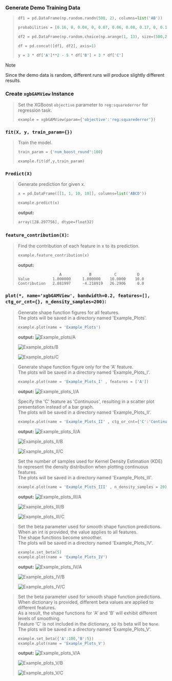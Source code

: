 ### Generate Demo Training Data
>```python
>df1 = pd.DataFrame(np.random.randn(500, 2), columns=list('AB'))
>
>probabilities = [0.16, 0, 0.04, 0, 0.07, 0.06, 0.08, 0.17, 0, 0.18, 0.05, 0.19]
>
>df2 = pd.DataFrame(np.random.choice(np.arange(1, 13), size=(500,2), p=probabilities), columns=list('CD'))
>
>df = pd.concat([df1, df2], axis=1)
>
>y = 3 * df['A']**2 - 5 * df['B'] + 3 * df['C']
>```

> [!NOTE]
> Since the demo data is random, different runs will produce slightly different results.

### Create `xgbGAMView` Instance
> Set the XGBoost `objective` parameter to `reg:squarederror` for regression task.
>```python
>example = xgbGAMView(param={'objective':'reg:squarederror'})
>```

### `fit(X, y, train_param={})`
> Train the model.
> ```python
>train_param = {'num_boost_round':100}
>
>example.fit(df,y,train_param)
>```

### `Predict(X)`
> Generate prediction for given x.
>```python
>x = pd.DataFrame([[1, 1, 10, 10]], columns=list('ABCD'))
>
>example.predict(x)
>```
>
>**output:**
>```
>array([28.297756], dtype=float32)
>```

### `feature_contribution(X)`:
> Find the contribution of each feature in x to its prediction.
>
>```python
>example.feature_contribution(x)
>```
>
>**output:**
>```
>	 	            A	 	     B		    C	 	  D
>Value	        1.000000	 1.000000	 10.0000	10.0
>Contribution	2.081997	 -4.218919	 26.2906	 0.0
>```

### `plot(*, name='xgbGAMView', bandwidth=0.2, features=[], ctg_or_cnt={}, n_density_samples=200)`:
> Generate shape function figures for all features.  
> The plots will be saved in a directory named 'Example_Plots'.  
>```python
>example.plot(name = 'Example_Plots')
>```
>
>**output:**
>![Example_plots/A](figures/Example_Plots/A.png)
>
>![Example_plots/B](figures/Example_Plots/B.png)
>
>![Example_plots/C](figures/Example_Plots/C.png) 

> Generate shape function figure only for the 'A' feature.  
> The plots will be saved in a directory named 'Example_Plots_I'.  
>```python
>example.plot(name = 'Example_Plots_I' , features = ['A'])
>```
>
>**output:**
>![Example_plots_I/A](figures/Example_Plots_I/A.png)

> Specify the 'C' feature as 'Continuous', resulting in a scatter plot presentation instead of a bar graph.  
> The plots will be saved in a directory named 'Example_Plots_II'.  
>```python
>example.plot(name = 'Example_Plots_II' , ctg_or_cnt={'C':'Continuous'})
>```
>
>**output:**
>![Example_plots_II/A](figures/Example_Plots_II/A.png)
>
>![Example_plots_II/B](figures/Example_Plots_II/B.png)
>
>![Example_plots_II/C](figures/Example_Plots_II/C.png)

> Set the number of samples used for Kernel Density Estimation (KDE) to represent the density distribution when plotting continuous features.  
> The plots will be saved in a directory named 'Example_Plots_III'.  
>```python
>example.plot(name = 'Example_Plots_III' , n_density_samples = 20)
>```
>
>**output:**
>![Example_plots_III/A](figures/Example_Plots_III/A.png)
>
>![Example_plots_III/B](figures/Example_Plots_III/B.png)
>
>![Example_plots_III/C](figures/Example_Plots_III/C.png)

> Set the beta parameter used for smooth shape function predictions.  
> When an int is provided, the value applies to all features.  
> The shape functions become smoother.  
> The plots will be saved in a directory named 'Example_Plots_IV'.  
>```python
>example.set_beta(5)
>example.plot(name = 'Example_Plots_IV')
>```
>
>**output:**
>![Example_plots_IV/A](figures/Example_Plots_IV/A.png)
>
>![Example_plots_IV/B](figures/Example_Plots_IV/B.png)
>
>![Example_plots_IV/C](figures/Example_Plots_IV/C.png)


> Set the beta parameter used for smooth shape function predictions.  
> When dictionary is provided, different beta values are applied to different features.  
> As a result, the shape functions for 'A' and 'B' will exhibit different levels of smoothing.  
> Feature 'C' is not included in the dictionary, so its beta will be `None`.  
> The plots will be saved in a directory named 'Example_Plots_V'. 
>```python
>example.set_beta({'A':100,'B':5})
>example.plot(name = 'Example_Plots_V')
>```
>
>**output:**
>![Example_plots_V/A](figures/Example_Plots_V/A.png)
>
>![Example_plots_V/B](figures/Example_Plots_V/B.png)
>
>![Example_plots_V/C](figures/Example_Plots_V/C.png)
